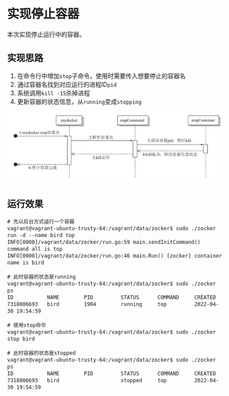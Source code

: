 # 实现停止容器
本次实现停止运行中的容器。

## 实现思路
1. 在命令行中增加`stop`子命令，使用时需要传入想要停止的容器名
2. 通过容器名找到对应运行的进程ID`pid`
3. 系统调用`kill -15`杀掉进程
4. 更新容器的状态信息，从`running`变成`stopping`

![img.png](reso/p5-5_stop.png)


## 运行效果
```shell
# 先以后台方式运行一个容器
vagrant@vagrant-ubuntu-trusty-64:/vagrant/data/zocker$ sudo ./zocker run -d --name bird top
INFO[0000]/vagrant/data/zocker/run.go:59 main.sendInitCommand() command all is top                           
INFO[0000]/vagrant/data/zocker/run.go:46 main.Run() [zocker] container name is bird 

# 此时容器的状态是running
vagrant@vagrant-ubuntu-trusty-64:/vagrant/data/zocker$ sudo ./zocker ps
ID           NAME        PID         STATUS      COMMAND     CREATED
7318006693   bird        1904        running     top         2022-04-30 19:54:59

# 使用stop命令
vagrant@vagrant-ubuntu-trusty-64:/vagrant/data/zocker$ sudo ./zocker stop bird

# 此时容器的状态是stopped
vagrant@vagrant-ubuntu-trusty-64:/vagrant/data/zocker$ sudo ./zocker ps
ID           NAME        PID         STATUS      COMMAND     CREATED
7318006693   bird                    stopped     top         2022-04-30 19:54:59
```